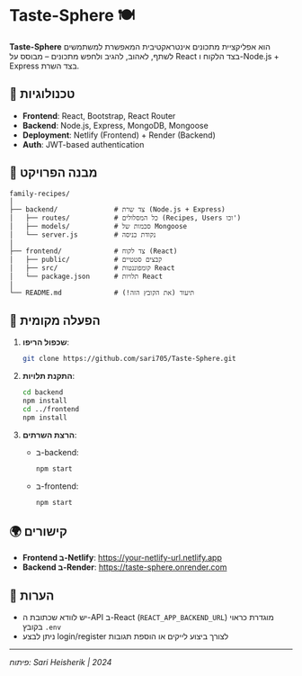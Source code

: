 # Taste-Sphere 🍽️

**Taste-Sphere** הוא אפליקציית מתכונים אינטראקטיבית המאפשרת למשתמשים לשתף, לאהוב, להגיב ולחפש מתכונים – מבוסס על React בצד הלקוח ו-Node.js + Express בצד השרת.

## 🔧 טכנולוגיות

- **Frontend**: React, Bootstrap, React Router
- **Backend**: Node.js, Express, MongoDB, Mongoose
- **Deployment**: Netlify (Frontend) + Render (Backend)
- **Auth**: JWT-based authentication

## 📂 מבנה הפרויקט

```
family-recipes/
│
├── backend/              # צד שרת (Node.js + Express)
│   ├── routes/           # כל המסלולים (Recipes, Users וכו')
│   ├── models/           # סכמות של Mongoose
│   └── server.js         # נקודת כניסה
│
├── frontend/             # צד לקוח (React)
│   ├── public/           # קבצים סטטיים
│   ├── src/              # קומפוננטות React
│   └── package.json      # תלויות React
│
└── README.md             # תיעוד (את הקובץ הזה!)
```

## 🚀 הפעלה מקומית

1. **שכפול הריפו**:
   ```bash
   git clone https://github.com/sari705/Taste-Sphere.git
   ```

2. **התקנת תלויות**:
   ```bash
   cd backend
   npm install
   cd ../frontend
   npm install
   ```

3. **הרצת השרתים**:

   - ב-backend:
     ```bash
     npm start
     ```

   - ב-frontend:
     ```bash
     npm start
     ```

## 🌍 קישורים

- **Frontend ב-Netlify**: https://your-netlify-url.netlify.app  
- **Backend ב-Render**: https://taste-sphere.onrender.com

## 📝 הערות

- יש לוודא שכתובת ה-API ב-React (`REACT_APP_BACKEND_URL`) מוגדרת כראוי בקובץ `.env`
- ניתן לבצע login/register לצורך ביצוע לייקים או הוספת תגובות

---

*פיתוח: Sari Heisherik | 2024*
